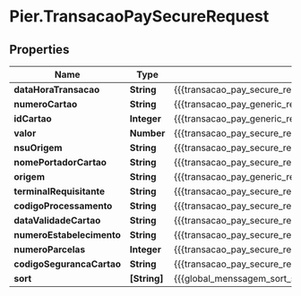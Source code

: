 # Pier.TransacaoPaySecureRequest

## Properties
Name | Type | Description | Notes
------------ | ------------- | ------------- | -------------
**dataHoraTransacao** | **String** | {{{transacao_pay_secure_request_data_hora_transacao_value}}} | [optional] 
**numeroCartao** | **String** | {{{transacao_pay_generic_request_numero_cartao_value}}} | [optional] 
**idCartao** | **Integer** | {{{transacao_pay_generic_request_id_cartao_value}}} | [optional] 
**valor** | **Number** | {{{transacao_pay_secure_request_valor_value}}} | [optional] 
**nsuOrigem** | **String** | {{{transacao_pay_secure_request_nsu_origem_value}}} | [optional] 
**nomePortadorCartao** | **String** | {{{transacao_pay_secure_request_nome_portador_cartao_value}}} | [optional] 
**origem** | **String** | {{{transacao_pay_generic_request_origem_value}}} | [optional] 
**terminalRequisitante** | **String** | {{{transacao_pay_secure_request_terminal_requisitante_value}}} | 
**codigoProcessamento** | **String** | {{{transacao_pay_secure_request_codigo_processamento_value}}} | 
**dataValidadeCartao** | **String** | {{{transacao_pay_secure_request_data_validade_cartao_value}}} | 
**numeroEstabelecimento** | **String** | {{{transacao_pay_secure_request_numero_estabelecimento_value}}} | 
**numeroParcelas** | **Integer** | {{{transacao_pay_secure_request_numero_parcelas_value}}} | 
**codigoSegurancaCartao** | **String** | {{{transacao_pay_secure_request_codigo_seguranca_cartao_value}}} | 
**sort** | **[String]** | {{{global_menssagem_sort_sort}}} | [optional] 


